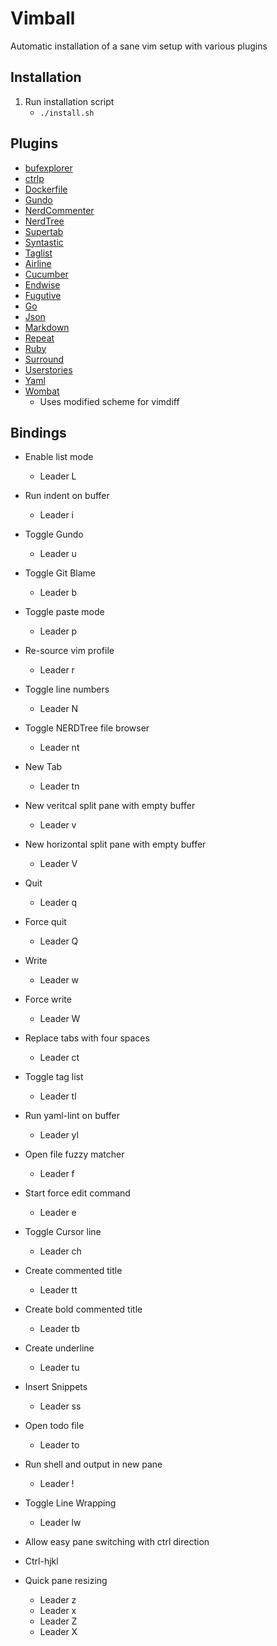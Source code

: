 # Vimball
Automatic installation of a sane vim setup with various plugins
## Installation
1. Run installation script
	* `./install.sh`

## Plugins
- [bufexplorer](https://github.com/jlanzarotta/bufexplorer.git)
- [ctrlp](https://github.com/kien/ctrlp.vim)
- [Dockerfile](https://github.com/ekalinin/Dockerfile.vim.git)
- [Gundo](https://github.com/sjl/gundo.vim.git)
- [NerdCommenter](https://github.com/scrooloose/nerdcommenter.git)
- [NerdTree](https://github.com/scrooloose/nerdtree.git)
- [Supertab](https://github.com/ervandew/supertab.git)
- [Syntastic](https://github.com/scrooloose/syntastic.git)
- [Taglist](https://github.com/vim-scripts/taglist.vim.git)
- [Airline](https://github.com/vim-airline/vim-airline.git)
- [Cucumber](https://github.com/tpope/vim-cucumber.git)
- [Endwise](https://github.com/tpope/vim-endwise.git)
- [Fugutive](https://github.com/tpope/vim-fugitive.git)
- [Go](https://github.com/fatih/vim-go.git)
- [Json](https://github.com/leshill/vim-json.git)
- [Markdown](https://github.com/plasticboy/vim-markdown.git)
- [Repeat](https://github.com/tpope/vim-repeat.git)
- [Ruby](https://github.com/vim-ruby/vim-ruby.git)
- [Surround](https://github.com/tpope/vim-surround.git)
- [Userstories](https://github.com/pk/vim-userstories.git)
- [Yaml](https://github.com/stephpy/vim-yaml.git)
- [Wombat](https://github.com/vim-scripts/Wombat.git)
	- Uses modified scheme for vimdiff

## Bindings
- Enable list mode
	- Leader L
- Run indent on buffer
	- Leader i
- Toggle Gundo
	- Leader u
- Toggle Git Blame
	- Leader b
- Toggle paste mode
	- Leader p
- Re-source vim profile
	- Leader r
- Toggle line numbers
	- Leader N
- Toggle NERDTree file browser
	- Leader nt
- New Tab
	- Leader tn
- New veritcal split pane with empty buffer
	- Leader v
- New horizontal split pane with empty buffer
	- Leader V
- Quit
	- Leader q
- Force quit
	- Leader Q
- Write
	- Leader w
- Force write
	- Leader W
- Replace tabs with four spaces
	- Leader ct
- Toggle tag list
	- Leader tl
- Run yaml-lint on buffer
	- Leader yl
- Open file fuzzy matcher
	- Leader f
- Start force edit command
	- Leader e
- Toggle Cursor line
	- Leader ch
- Create commented title
	- Leader tt
- Create bold commented title
	- Leader tb
- Create underline
	- Leader tu
- Insert Snippets
	- Leader ss
- Open todo file
	- Leader to
- Run shell and output in new pane
	- Leader !
- Toggle Line Wrapping
	- Leader lw

- Allow easy pane switching with ctrl direction
- Ctrl-hjkl

- Quick pane resizing
	- Leader z
	- Leader x
	- Leader Z
	- Leader X
